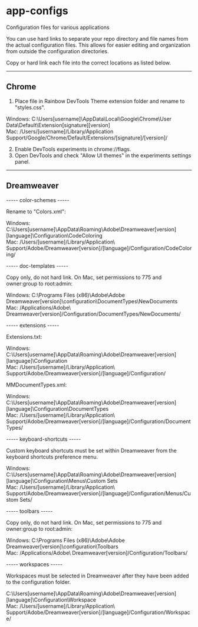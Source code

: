 app-configs
=============

Configuration files for various applications

You can use hard links to separate your repo directory and file names from the actual configuration files.
This allows for easier editing and organization from outside the configuration directories.

Copy or hard link each file into the correct locations as listed below.

--------------------
Chrome
--------------------

1. Place file in Rainbow DevTools Theme extension folder and rename to "styles.css".

Windows: C:\\Users\[username]\AppData\Local\Google\Chrome\User Data\Default\Extension\[signature]\[version]\
Mac: /Users/[username]/Library/Application Support/Google/Chrome/Default/Extensions/[signature]/[version]/

2. Enable DevTools experiments in chrome://flags.
3. Open DevTools and check "Allow UI themes" in the experiments settings panel.

--------------------
Dreamweaver
--------------------

----- color-schemes -----

Rename to "Colors.xml":

Windows: C:\Users\[username]\AppData\Roaming\Adobe\Dreamweaver[version]\[language]\Configuration\CodeColoring\
Mac: /Users/[username]/Library/Application\ Support/Adobe/Dreamweaver[version]/[language]/Configuration/CodeColoring/

----- doc-templates -----

Copy only, do not hard link. On Mac, set permissions to 775 and owner:group to root:admin:

Windows: C:\Programs Files (x86)\Adobe\Adobe Dreamweaver[version]\configuration\DocumentTypes\NewDocuments\
Mac: /Applications/Adobe\ Dreamweaver[version]/Configuration/DocumentTypes/NewDocuments/

----- extensions -----

Extensions.txt:

Windows: C:\Users\[username]\AppData\Roaming\Adobe\Dreamweaver[version]\[language]\Configuration\
Mac: /Users/[username]/Library/Application\ Support/Adobe/Dreamweaver[version]/[language]/Configuration/

MMDocumentTypes.xml:

Windows: C:\Users\[username]\AppData\Roaming\Adobe\Dreamweaver[version]\[language]\Configuration\DocumentTypes\
Mac: /Users/[username]/Library/Application\ Support/Adobe/Dreamweaver[version]/[language]/Configuration/DocumentTypes/

----- keyboard-shortcuts -----

Custom keyboard shortcuts must be set within Dreamweaver from the keyboard shortcuts preference menu.

Windows: C:\Users\[username]\AppData\Roaming\Adobe\Dreamweaver[version]\[language]\Configuration\Menus\Custom Sets\
Mac: /Users/[username]/Library/Application\ Support/Adobe/Dreamweaver[version]/[language]/Configuration/Menus/Custom Sets/

----- toolbars -----

Copy only, do not hard link. On Mac, set permissions to 775 and owner:group to root:admin:

Windows: C:\Programs Files (x86)\Adobe\Adobe Dreamweaver[version]\configuration\Toolbars\
Mac: /Applications/Adobe\ Dreamweaver[version]/Configuration/Toolbars/

----- workspaces -----

Workspaces must be selected in Dreamweaver after they have been added to the configuration folder.

C:\Users\[username]\AppData\Roaming\Adobe\Dreamweaver[version]\[language]\Configuration\Workspace\
Mac: /Users/[username]/Library/Application\ Support/Adobe/Dreamweaver[version]/[language]/Configuration/Workspace/
